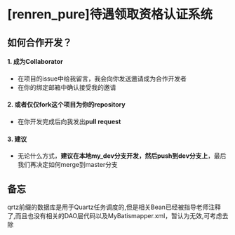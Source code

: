﻿# [renren_pure]待遇领取资格认证系统



## 如何合作开发？

#### 1. 成为Collaborator

* 在项目的issue中给我留言，我会向你发送邀请成为合作开发者
* 在你的绑定邮箱中确认接受我的邀请

#### 2. 或者仅仅fork这个项目为你的repository

* 在你开发完成后向我发出**pull request**

#### 3. 建议

* 无论什么方式，**建议在本地my_dev分支开发，然后push到dev分支上**，最后我们再决定如何merge到master分支

## 备忘

qrtz前缀的数据库是用于Quartz任务调度的,但是相关Bean已经被指导老师注释了,而且也没有相关的DAO层代码以及MyBatismapper.xml，暂认为无效,可考虑去除

